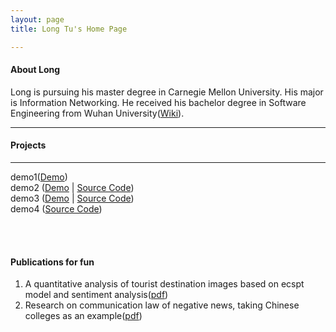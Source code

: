 ```yaml
---
layout: page
title: Long Tu's Home Page

---
```

<h4 id='About Long<'>About Long</h4>
Long is pursuing his master degree in Carnegie Mellon University. His major is Information Networking. He received his bachelor degree in Software Engineering from Wuhan University(<a href='http://en.wikipedia.org/wiki/Wuhan_University#Rankings'>Wiki</a>).


---


<h4 id='pet_projects_for_fun'>Projects</h4>


<hr />
<p>demo1(<a href=''>Demo</a>)<br />demo2 (<a href='/'>Demo</a> | <a href=''>Source Code</a>)<br />demo3 (<a href=''>Demo</a> | <a href=''>Source Code</a>)<br />demo4 (<a href=''>Source Code</a>)</p>
<br /><br />
<h4 id='Publications'>Publications for fun</h4>
<ol>
   <li>A quantitative analysis of tourist destination images based on ecspt model and sentiment analysis(<a href='https://docs.google.com/file/d/0B04t2oEv2WE1T3FVaW1DV3VhVk0/edit?usp=sharing'>pdf</a>)
   <li>Research on communication law of negative news, taking Chinese colleges as an example(<a href='https://docs.google.com/file/d/0B04t2oEv2WE1Rzc1YnByUExTWjQ/edit?usp=sharing'>pdf</a>)
</ol>




